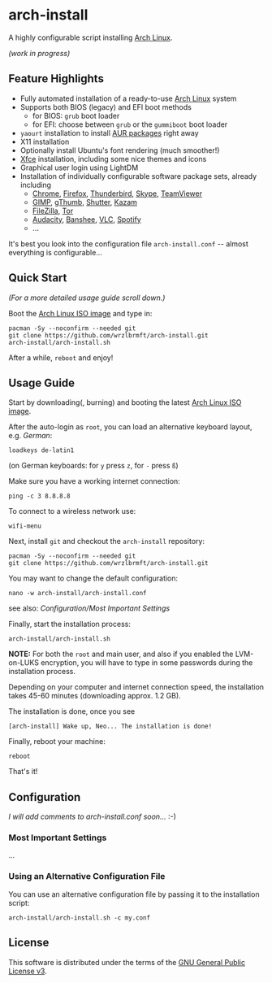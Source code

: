 # arch-install

A highly configurable script installing
[Arch Linux](https://www.archlinux.org/).

*(work in progress)*

## Feature Highlights

* Fully automated installation of a ready-to-use [Arch Linux](https://www.archlinux.org/) system
* Supports both BIOS (legacy) and EFI boot methods
  * for BIOS: `grub` boot loader
  * for EFI: choose between `grub` or the `gummiboot` boot loader
* `yaourt` installation to install [AUR packages](https://aur.archlinux.org/) right away
* X11 installation
* Optionally install Ubuntu's font rendering (much smoother!)
* [Xfce](http://www.xfce.org/) installation, including some nice themes and icons
* Graphical user login using LightDM
* Installation of individually configurable software package sets, already
including
  * [Chrome](https://www.google.de/chrome/browser/desktop/), [Firefox](https://www.mozilla.org/firefox/), [Thunderbird](https://www.mozilla.org/thunderbird/), [Skype](http://www.skype.com/), [TeamViewer](https://www.teamviewer.com/)
  * [GIMP](http://www.gimp.org/), [gThumb](https://wiki.gnome.org/Apps/gthumb), [Shutter](http://shutter-project.org/), [Kazam](https://launchpad.net/kazam)
  * [FileZilla](https://filezilla-project.org/), [Tor](https://www.torproject.org/)
  * [Audacity](http://web.audacityteam.org/), [Banshee](http://banshee.fm/), [VLC](http://www.videolan.org/), [Spotify](https://www.spotify.com/)
  * ...

It's best you look into the configuration file `arch-install.conf` -- almost
everything is configurable...

## Quick Start

*(For a more detailed usage guide scroll down.)*

Boot the [Arch Linux ISO image](https://www.archlinux.org/download/) and type
in:

```
pacman -Sy --noconfirm --needed git
git clone https://github.com/wrzlbrmft/arch-install.git
arch-install/arch-install.sh
```

After a while, `reboot` and enjoy!

## Usage Guide

Start by downloading(, burning) and booting the latest
[Arch Linux ISO image](https://www.archlinux.org/download/).

After the auto-login as `root`, you can load an alternative keyboard layout,
e.g. *German*:

```
loadkeys de-latin1
```

(on German keyboards: for `y` press `z`, for `-` press `ß`)

Make sure you have a working internet connection:

```
ping -c 3 8.8.8.8
```

To connect to a wireless network use:

```
wifi-menu
```

Next, install `git` and checkout the `arch-install` repository:

```
pacman -Sy --noconfirm --needed git
git clone https://github.com/wrzlbrmft/arch-install.git
```

You may want to change the default configuration:

```
nano -w arch-install/arch-install.conf
```

see also: *Configuration/Most Important Settings*

Finally, start the installation process:

```
arch-install/arch-install.sh
```

**NOTE:** For both the `root` and main user, and also if you enabled the
LVM-on-LUKS encryption, you will have to type in some passwords during the
installation process.

Depending on your computer and internet connection speed, the installation takes
45-60 minutes (downloading approx. 1.2 GB).

The installation is done, once you see

```
[arch-install] Wake up, Neo... The installation is done!
```

Finally, reboot your machine:

```
reboot
```

That's it!

## Configuration

*I will add comments to arch-install.conf soon...* :-)

### Most Important Settings

...

### Using an Alternative Configuration File

You can use an alternative configuration file by passing it to the installation
script:

```
arch-install/arch-install.sh -c my.conf
```

## License

This software is distributed under the terms of the
[GNU General Public License v3](https://www.gnu.org/licenses/gpl-3.0.en.html).

